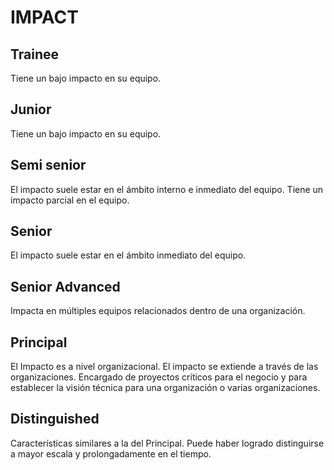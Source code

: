 # IMPACT

## Trainee

Tiene un bajo impacto en su equipo.

## Junior

Tiene un bajo impacto en su equipo.

## Semi senior

El impacto suele estar en el ámbito interno e inmediato del equipo. Tiene un impacto parcial en el equipo.

## Senior

El impacto suele estar en el ámbito inmediato del equipo.

## Senior Advanced

Impacta en múltiples equipos relacionados dentro de una organización. 

## Principal

El Impacto es a nivel organizacional. El impacto se extiende a través de las organizaciones. Encargado de proyectos críticos para el negocio y para establecer la visión técnica para una organización o varias organizaciones.

## Distinguished

Características similares a la del Principal. Puede haber logrado distinguirse a mayor escala y prolongadamente en el tiempo.

